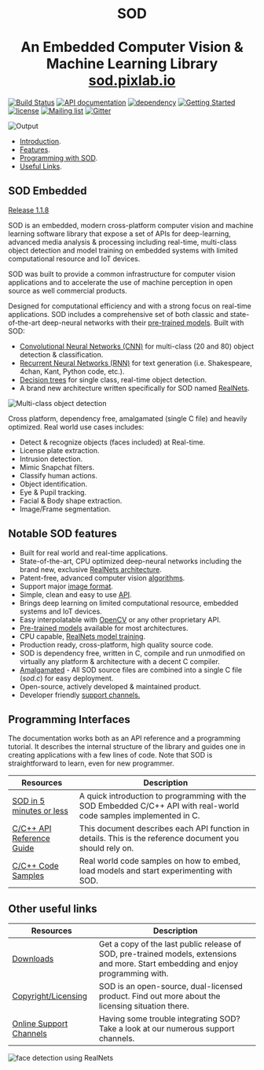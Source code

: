 <h1 align="center">SOD<br/><br/>An Embedded Computer Vision & Machine Learning Library<br/><a href="https://sod.pixlab.io">sod.pixlab.io</a></h1>

[![Build Status](https://travis-ci.org/symisc/sod.svg?branch=master)](https://travis-ci.org/symisc/sod)
[![API documentation](https://img.shields.io/badge/API%20documentation-Ready-green.svg)](https://sod.pixlab.io/api.html)
[![dependency](https://img.shields.io/badge/dependency-none-ff96b4.svg)](https://pixlab.io/downloads)
[![Getting Started](https://img.shields.io/badge/Getting%20Started-Now-f49242.svg)](https://sod.pixlab.io/intro.html)
[![license](https://img.shields.io/badge/License-dual--licensed-blue.svg)](https://pixlab.io/downloads)
[![Mailing list](https://img.shields.io/badge/Mailing%20List-G.Groups-42b3f4.svg)](https://groups.google.com/d/forum/sod-embedded)
[![Gitter](https://img.shields.io/gitter/room/nwjs/nw.js.svg)](https://gitter.im/sodcv/Lobby)

![Output](https://i.imgur.com/YIbb8wr.jpg)

* [Introduction](#sod-embedded).
* [Features](#notable-sod-features).
* [Programming with SOD](#programming-interfaces).
* [Useful Links](#other-useful-links).

## SOD Embedded
[Release 1.1.8](https://pixlab.io/downloads)

SOD is an embedded, modern cross-platform computer vision and machine learning software library that expose a set of APIs for deep-learning, advanced media analysis & processing including real-time, multi-class object detection and model training on embedded systems with limited computational resource and IoT devices.

SOD was built to provide a common infrastructure for computer vision applications and to accelerate the use of machine perception in open source as well commercial products.

Designed for computational efficiency and with a strong focus on real-time applications. SOD includes a comprehensive set of both classic and state-of-the-art deep-neural networks with their <a href="https://pixlab.io/downloads">pre-trained models</a>. Built with SOD:
* <a href="https://sod.pixlab.io/intro.html#cnn">Convolutional Neural Networks (CNN)</a> for multi-class (20 and 80) object detection & classification.
* <a href="https://sod.pixlab.io/api.html#cnn">Recurrent Neural Networks (RNN)</a> for text generation (i.e. Shakespeare, 4chan, Kant, Python code, etc.).
* <a href="https://sod.pixlab.io/samples.html">Decision trees</a> for single class, real-time object detection.
* A brand new architecture written specifically for SOD named <a href="https://sod.pixlab.io/intro.html#realnets">RealNets</a>.

![Multi-class object detection](https://i.imgur.com/Mq98uTv.png) 

Cross platform, dependency free, amalgamated (single C file) and heavily optimized. Real world use cases includes:
* Detect & recognize objects (faces included) at Real-time.
* License plate extraction.
* Intrusion detection.
* Mimic Snapchat filters.
* Classify human actions.
* Object identification.
* Eye & Pupil tracking.
* Facial & Body shape extraction.
* Image/Frame segmentation.

## Notable SOD features

* Built for real world and real-time applications.
* State-of-the-art, CPU optimized deep-neural networks including the brand new, exclusive <a href="https://sod.pixlab.io/intro.html#realnets">RealNets architecture</a>.
* Patent-free, advanced computer vision <a href="https://sod.pixlab.io/samples.html">algorithms</a>.
* Support major <a href="https://sod.pixlab.io/api.html#imgproc">image format</a>.
* Simple, clean and easy to use <a href="https://sod.pixlab.io/api.html">API</a>.
* Brings deep learning on limited computational resource, embedded systems and IoT devices.
* Easy interpolatable with <a href="https://sod.pixlab.io/api.html#cvinter">OpenCV</a> or any other proprietary API.
* <a href="https://pixlab.io/downloads">Pre-trained models</a> available for most architectures.</li>
* CPU capable, <a href="https://sod.pixlab.io/c_api/sod_realnet_train_start.html">RealNets model training</a>.
* Production ready, cross-platform, high quality source code.
* SOD is dependency free, written in C, compile and run unmodified on virtually any platform &amp; architecture with a decent C compiler.
* <a href="https://pixlab.io/downloads">Amalgamated</a> - All SOD source files are combined into a single C file (*sod.c*) for easy deployment.
* Open-source, actively developed & maintained product.
* Developer friendly <a href="https://sod.pixlab.io/support.html">support channels.</a>

## Programming Interfaces

The documentation works both as an API reference and a programming tutorial. It describes the internal structure of the library and guides one in creating applications with a few lines of code. Note that SOD is straightforward to learn, even for new programmer.

 Resources |  Description
------------ | -------------
<a href="https://sod.pixlab.io/intro.html">SOD in 5 minutes or less</a> | A quick introduction to programming with the SOD Embedded C/C++ API with real-world code samples implemented in C.
<a href="https://sod.pixlab.io/api.html">C/C++ API Reference Guide</a> | This document describes each API function in details. This is the reference document you should rely on.
<a href="https://sod.pixlab.io/samples.html">C/C++ Code Samples</a> | Real world code samples on how to embed, load models and start experimenting with SOD.

## Other useful links

 Resources |  Description
------------ | -------------
<a href="https://pixlab.io/downloads">Downloads</a> | Get a copy of the last public release of SOD, pre-trained models, extensions and more. Start embedding and enjoy programming with.
<a href="https://pixlab.io/sod">Copyright/Licensing</a> | SOD is an open-source, dual-licensed product. Find out more about the licensing situation there.
<a href="https://sod.pixlab.io/support.html">Online Support Channels</a> | Having some trouble integrating SOD? Take a look at our numerous support channels.

![face detection using RealNets](https://i.imgur.com/ZLno8Lz.jpg)
